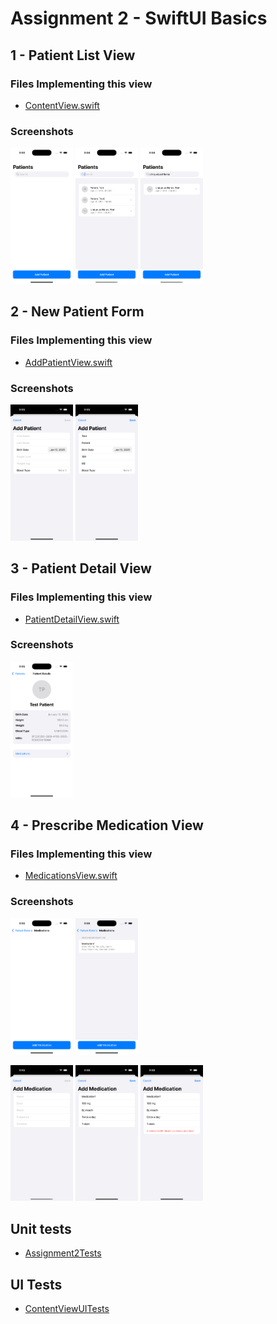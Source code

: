 # Assignment 2 - SwiftUI Basics

## 1 - Patient List View

### Files Implementing this view
* [ContentView.swift](https://github.com/MiguelAFH/CS342-Assignment2/blob/main/Assignment2/Views/ContentView.swift)

### Screenshots
<img src="https://github.com/MiguelAFH/CS342-Assignment2/blob/main/screenshots/PatientsList1.png" width="100"> <img src="https://github.com/MiguelAFH/CS342-Assignment2/blob/main/screenshots/PatientsList2.png" width="100">
<img src="https://github.com/MiguelAFH/CS342-Assignment2/blob/main/screenshots/SearchBar.png" width="100">


## 2 - New Patient Form

### Files Implementing this view
* [AddPatientView.swift](https://github.com/MiguelAFH/CS342-Assignment2/blob/main/Assignment2/Views/AddPatientView.swift)

### Screenshots
<img src="https://github.com/MiguelAFH/CS342-Assignment2/blob/main/screenshots/AddPatient1.png" width="100"> <img src="https://github.com/MiguelAFH/CS342-Assignment2/blob/main/screenshots/AddPatient2.png" width="100">

## 3 - Patient Detail View

### Files Implementing this view
* [PatientDetailView.swift](https://github.com/MiguelAFH/CS342-Assignment2/blob/main/Assignment2/Views/PatientDetailView.swift)

### Screenshots
<img src="https://github.com/MiguelAFH/CS342-Assignment2/blob/main/screenshots/PatientDetails.png" width="100">

## 4 - Prescribe Medication View

### Files Implementing this view
* [MedicationsView.swift](https://github.com/MiguelAFH/CS342-Assignment2/blob/main/Assignment2/Views/MedicationsView.swift)

### Screenshots
<img src="https://github.com/MiguelAFH/CS342-Assignment2/blob/main/screenshots/MedicationsList1.png" width="100"> <img src="https://github.com/MiguelAFH/CS342-Assignment2/blob/main/screenshots/MedicationsList2.png" width="100">

<img src="https://github.com/MiguelAFH/CS342-Assignment2/blob/main/screenshots/AddMedication1.png" width="100"> <img src="https://github.com/MiguelAFH/CS342-Assignment2/blob/main/screenshots/AddMedication2.png" width="100"> <img src="https://github.com/MiguelAFH/CS342-Assignment2/blob/main/screenshots/AddMedication3.png" width="100">

## Unit tests

* [Assignment2Tests](https://github.com/MiguelAFH/CS342-Assignment2/tree/main/Assignment2Tests)

## UI Tests

* [ContentViewUITests](https://github.com/MiguelAFH/CS342-Assignment2/blob/main/Assignment2UITests/ContentViewUITests.swift)

